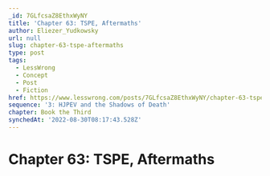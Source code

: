 ```yaml
---
_id: 7GLfcsaZ8EthxWyNY
title: 'Chapter 63: TSPE, Aftermaths'
author: Eliezer_Yudkowsky
url: null
slug: chapter-63-tspe-aftermaths
type: post
tags:
  - LessWrong
  - Concept
  - Post
  - Fiction
href: https://www.lesswrong.com/posts/7GLfcsaZ8EthxWyNY/chapter-63-tspe-aftermaths
sequence: '3: HJPEV and the Shadows of Death'
chapter: Book the Third
synchedAt: '2022-08-30T08:17:43.528Z'
---
```


# Chapter 63: TSPE, Aftermaths
